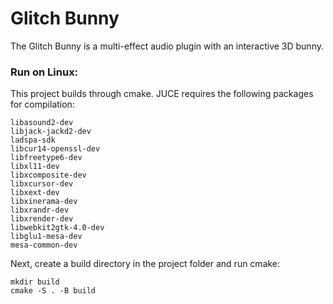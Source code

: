 # Glitch Bunny
The Glitch Bunny is a multi-effect audio plugin with an interactive 3D bunny.
### Run on Linux:
This project builds through cmake. JUCE requires the following packages for compilation:
```
libasound2-dev
libjack-jackd2-dev
ladspa-sdk
libcur14-openssl-dev
libfreetype6-dev
libxl11-dev
libxcomposite-dev
libxcursor-dev
libxext-dev
libxinerama-dev
libxrandr-dev
libxrender-dev
libwebkit2gtk-4.0-dev
libglu1-mesa-dev
mesa-common-dev
```
Next, create a build directory in the project folder and run cmake:
```
mkdir build
cmake -S . -B build
```